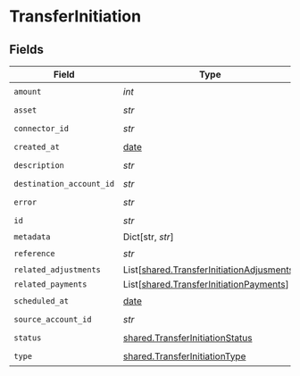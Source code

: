 # TransferInitiation


## Fields

| Field                                                                                            | Type                                                                                             | Required                                                                                         | Description                                                                                      | Example                                                                                          |
| ------------------------------------------------------------------------------------------------ | ------------------------------------------------------------------------------------------------ | ------------------------------------------------------------------------------------------------ | ------------------------------------------------------------------------------------------------ | ------------------------------------------------------------------------------------------------ |
| `amount`                                                                                         | *int*                                                                                            | :heavy_check_mark:                                                                               | N/A                                                                                              |                                                                                                  |
| `asset`                                                                                          | *str*                                                                                            | :heavy_check_mark:                                                                               | N/A                                                                                              | USD                                                                                              |
| `connector_id`                                                                                   | *str*                                                                                            | :heavy_check_mark:                                                                               | N/A                                                                                              |                                                                                                  |
| `created_at`                                                                                     | [date](https://docs.python.org/3/library/datetime.html#date-objects)                             | :heavy_check_mark:                                                                               | N/A                                                                                              |                                                                                                  |
| `description`                                                                                    | *str*                                                                                            | :heavy_check_mark:                                                                               | N/A                                                                                              |                                                                                                  |
| `destination_account_id`                                                                         | *str*                                                                                            | :heavy_check_mark:                                                                               | N/A                                                                                              |                                                                                                  |
| `error`                                                                                          | *str*                                                                                            | :heavy_check_mark:                                                                               | N/A                                                                                              |                                                                                                  |
| `id`                                                                                             | *str*                                                                                            | :heavy_check_mark:                                                                               | N/A                                                                                              | XXX                                                                                              |
| `metadata`                                                                                       | Dict[str, *str*]                                                                                 | :heavy_minus_sign:                                                                               | N/A                                                                                              |                                                                                                  |
| `reference`                                                                                      | *str*                                                                                            | :heavy_check_mark:                                                                               | N/A                                                                                              |                                                                                                  |
| `related_adjustments`                                                                            | List[[shared.TransferInitiationAdjusments](../../models/shared/transferinitiationadjusments.md)] | :heavy_minus_sign:                                                                               | N/A                                                                                              |                                                                                                  |
| `related_payments`                                                                               | List[[shared.TransferInitiationPayments](../../models/shared/transferinitiationpayments.md)]     | :heavy_minus_sign:                                                                               | N/A                                                                                              |                                                                                                  |
| `scheduled_at`                                                                                   | [date](https://docs.python.org/3/library/datetime.html#date-objects)                             | :heavy_check_mark:                                                                               | N/A                                                                                              |                                                                                                  |
| `source_account_id`                                                                              | *str*                                                                                            | :heavy_check_mark:                                                                               | N/A                                                                                              |                                                                                                  |
| `status`                                                                                         | [shared.TransferInitiationStatus](../../models/shared/transferinitiationstatus.md)               | :heavy_check_mark:                                                                               | N/A                                                                                              |                                                                                                  |
| `type`                                                                                           | [shared.TransferInitiationType](../../models/shared/transferinitiationtype.md)                   | :heavy_check_mark:                                                                               | N/A                                                                                              |                                                                                                  |